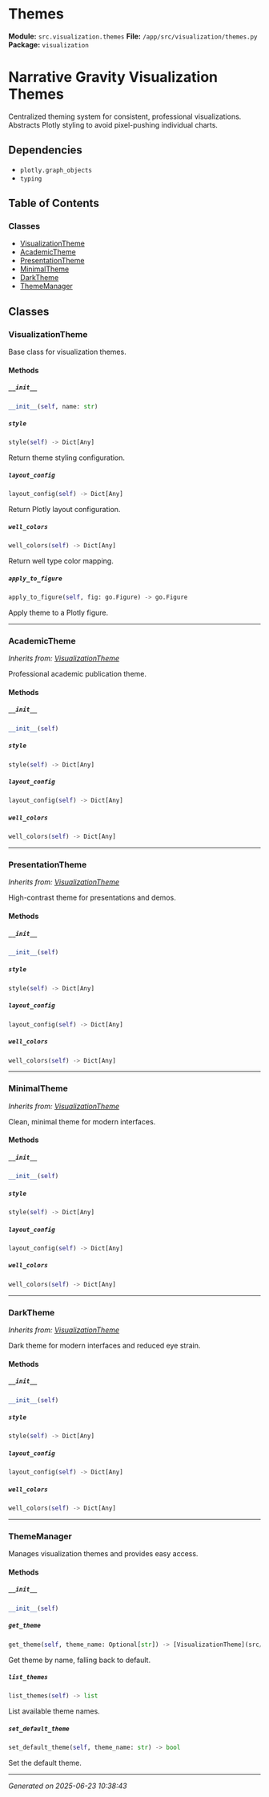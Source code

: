 # Themes

**Module:** `src.visualization.themes`
**File:** `/app/src/visualization/themes.py`
**Package:** `visualization`

Narrative Gravity Visualization Themes
=====================================

Centralized theming system for consistent, professional visualizations.
Abstracts Plotly styling to avoid pixel-pushing individual charts.

## Dependencies

- `plotly.graph_objects`
- `typing`

## Table of Contents

### Classes
- [VisualizationTheme](#visualizationtheme)
- [AcademicTheme](#academictheme)
- [PresentationTheme](#presentationtheme)
- [MinimalTheme](#minimaltheme)
- [DarkTheme](#darktheme)
- [ThemeManager](#thememanager)

## Classes

### VisualizationTheme

Base class for visualization themes.

#### Methods

##### `__init__`
```python
__init__(self, name: str)
```

##### `style`
```python
style(self) -> Dict[Any]
```

Return theme styling configuration.

##### `layout_config`
```python
layout_config(self) -> Dict[Any]
```

Return Plotly layout configuration.

##### `well_colors`
```python
well_colors(self) -> Dict[Any]
```

Return well type color mapping.

##### `apply_to_figure`
```python
apply_to_figure(self, fig: go.Figure) -> go.Figure
```

Apply theme to a Plotly figure.

---

### AcademicTheme
*Inherits from: [VisualizationTheme](src/visualization/themes.md#visualizationtheme)*

Professional academic publication theme.

#### Methods

##### `__init__`
```python
__init__(self)
```

##### `style`
```python
style(self) -> Dict[Any]
```

##### `layout_config`
```python
layout_config(self) -> Dict[Any]
```

##### `well_colors`
```python
well_colors(self) -> Dict[Any]
```

---

### PresentationTheme
*Inherits from: [VisualizationTheme](src/visualization/themes.md#visualizationtheme)*

High-contrast theme for presentations and demos.

#### Methods

##### `__init__`
```python
__init__(self)
```

##### `style`
```python
style(self) -> Dict[Any]
```

##### `layout_config`
```python
layout_config(self) -> Dict[Any]
```

##### `well_colors`
```python
well_colors(self) -> Dict[Any]
```

---

### MinimalTheme
*Inherits from: [VisualizationTheme](src/visualization/themes.md#visualizationtheme)*

Clean, minimal theme for modern interfaces.

#### Methods

##### `__init__`
```python
__init__(self)
```

##### `style`
```python
style(self) -> Dict[Any]
```

##### `layout_config`
```python
layout_config(self) -> Dict[Any]
```

##### `well_colors`
```python
well_colors(self) -> Dict[Any]
```

---

### DarkTheme
*Inherits from: [VisualizationTheme](src/visualization/themes.md#visualizationtheme)*

Dark theme for modern interfaces and reduced eye strain.

#### Methods

##### `__init__`
```python
__init__(self)
```

##### `style`
```python
style(self) -> Dict[Any]
```

##### `layout_config`
```python
layout_config(self) -> Dict[Any]
```

##### `well_colors`
```python
well_colors(self) -> Dict[Any]
```

---

### ThemeManager

Manages visualization themes and provides easy access.

#### Methods

##### `__init__`
```python
__init__(self)
```

##### `get_theme`
```python
get_theme(self, theme_name: Optional[str]) -> [VisualizationTheme](src/visualization/themes.md#visualizationtheme)
```

Get theme by name, falling back to default.

##### `list_themes`
```python
list_themes(self) -> list
```

List available theme names.

##### `set_default_theme`
```python
set_default_theme(self, theme_name: str) -> bool
```

Set the default theme.

---

*Generated on 2025-06-23 10:38:43*